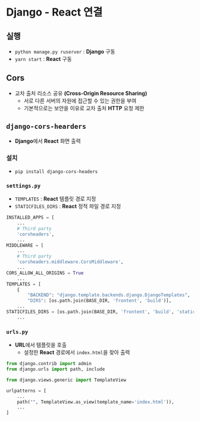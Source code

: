 # Django - React 연결

## 실행
- `python manage.py ruserver` : **Django** 구동
- `yarn start` : **React** 구동

## Cors
- 교차 출처 리소스 공유 **(Cross-Origin Resource Sharing)** 
  - 서로 다른 서버의 자원에 접근할 수 있는 권한을 부여
  - 기본적으로는 보안을 이유로 교차 출처 **HTTP** 요청 제한

## `django-cors-hearders`
- **Django**에서 **React** 화면 출력

### 설치
- `pip install django-cors-headers`

### `settings.py`
- `TEMPLATES` : **React** 템플릿 경로 지정
- `STATICFILES_DIRS` : **React** 정적 파일 경로 지정

```py
INSTALLED_APPS = [
    ...
    # Third party
    'corsheaders',
    ...
MIDDLEWARE = [
    ...
    # Third party
    'corsheaders.middleware.CorsMiddleware',
    ...
CORS_ALLOW_ALL_ORIGINS = True
    ...
TEMPLATES = [
    {
        "BACKEND": "django.template.backends.django.DjangoTemplates",
        "DIRS": [os.path.join(BASE_DIR, 'frontent', 'build')],
    ...
STATICFILES_DIRS = [os.path.join(BASE_DIR, 'frontent', 'build', 'static')]
    ...
```

### `urls.py`
- **URL**에서 템플릿을 호출
  - 설정한 **React** 경로에서 `index.html`을 찾아 출력

```py
from django.contrib import admin
from django.urls import path, include

from django.views.generic import TemplateView

urlpatterns = [
    ...
    path("", TemplateView.as_view(template_name='index.html')),
    ...
]
```
